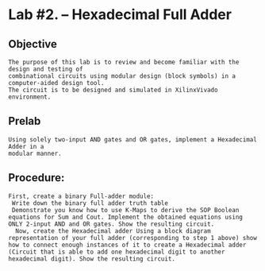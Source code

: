 # Lab #2. – Hexadecimal Full Adder

## Objective 
    The purpose of this lab is to review and become familiar with the design and testing of 
    combinational circuits using modular design (block symbols) in a computer-aided design tool. 
    The circuit is to be designed and simulated in XilinxVivado environment.

## Prelab 
    Using solely two-input AND gates and OR gates, implement a Hexadecimal Adder in a 
    modular manner.
## Procedure:
    First, create a binary Full-adder module: 
     Write down the binary full adder truth table
     Demonstrate you know how to use K-Maps to derive the SOP Boolean equations for Sum and Cout. Implement the obtained equations using ONLY 2-input AND and OR gates. Show the resulting circuit. 
      Now, create the Hexadecimal adder Using a block diagram representation of your full adder (corresponding to step 1 above) show how to connect enough instances of it to create a Hexadecimal adder (Circuit that is able to add one hexadecimal digit to another hexadecimal digit). Show the resulting circuit.
